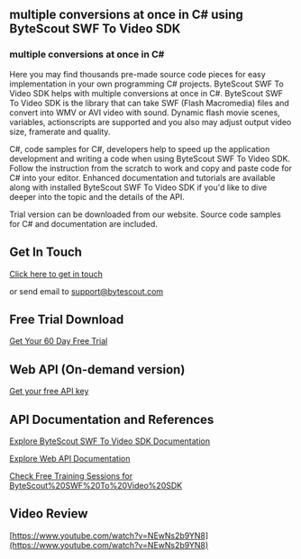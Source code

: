 ## multiple conversions at once in C# using ByteScout SWF To Video SDK

### multiple conversions at once in C#

Here you may find thousands pre-made source code pieces for easy implementation in your own programming C# projects. ByteScout SWF To Video SDK helps with multiple conversions at once in C#. ByteScout SWF To Video SDK is the library that can take SWF (Flash Macromedia) files and convert into WMV or AVI video with sound. Dynamic flash movie scenes, variables, actionscripts are supported and you also may adjust output video size, framerate and quality.

C#, code samples for C#, developers help to speed up the application development and writing a code when using ByteScout SWF To Video SDK. Follow the instruction from the scratch to work and copy and paste code for C# into your editor. Enhanced documentation and tutorials are available along with installed ByteScout SWF To Video SDK if you'd like to dive deeper into the topic and the details of the API.

Trial version can be downloaded from our website. Source code samples for C# and documentation are included.

## Get In Touch

[Click here to get in touch](https://bytescout.zendesk.com/hc/en-us/requests/new?subject=ByteScout%20SWF%20To%20Video%20SDK%20Question)

or send email to [support@bytescout.com](mailto:support@bytescout.com?subject=ByteScout%20SWF%20To%20Video%20SDK%20Question) 

## Free Trial Download

[Get Your 60 Day Free Trial](https://bytescout.com/download/web-installer?utm_source=github-readme)

## Web API (On-demand version)

[Get your free API key](https://pdf.co/documentation/api?utm_source=github-readme)

## API Documentation and References

[Explore ByteScout SWF To Video SDK Documentation](https://bytescout.com/documentation/index.html?utm_source=github-readme)

[Explore Web API Documentation](https://pdf.co/documentation/api?utm_source=github-readme)

[Check Free Training Sessions for ByteScout%20SWF%20To%20Video%20SDK](https://academy.bytescout.com/)

## Video Review

[https://www.youtube.com/watch?v=NEwNs2b9YN8](https://www.youtube.com/watch?v=NEwNs2b9YN8)